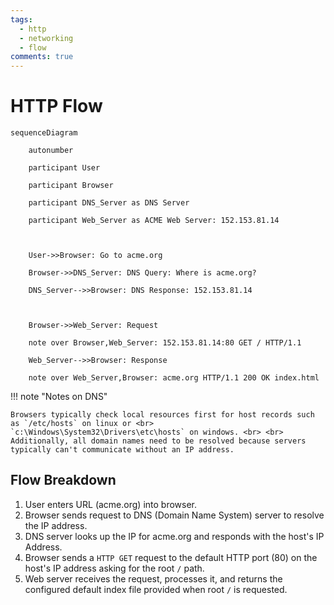 ```yaml
---
tags:
  - http
  - networking
  - flow
comments: true
---
```


# HTTP Flow

``` mermaid
sequenceDiagram

    autonumber

    participant User

    participant Browser

    participant DNS_Server as DNS Server

    participant Web_Server as ACME Web Server: 152.153.81.14

  

    User->>Browser: Go to acme.org

    Browser->>DNS_Server: DNS Query: Where is acme.org?

    DNS_Server-->>Browser: DNS Response: 152.153.81.14

  

    Browser->>Web_Server: Request

    note over Browser,Web_Server: 152.153.81.14:80 GET / HTTP/1.1

    Web_Server-->>Browser: Response

    note over Web_Server,Browser: acme.org HTTP/1.1 200 OK index.html
``` 
!!! note "Notes on DNS"

	Browsers typically check local resources first for host records such as `/etc/hosts` on linux or <br> `c:\Windows\System32\Drivers\etc\hosts` on windows. <br> <br> Additionally, all domain names need to be resolved because servers typically can't communicate without an IP address. 

## Flow Breakdown

1. User enters URL (acme.org) into browser.
2. Browser sends request to DNS (Domain Name System) server to resolve the IP address. 
3. DNS server looks up the IP for acme.org and responds with the host's IP Address. 
4. Browser sends a `HTTP GET` request to the default HTTP port (80) on the host's IP address asking for the root `/` path. 
5. Web server receives the request, processes it, and returns the configured default index file provided when root `/` is requested. 
